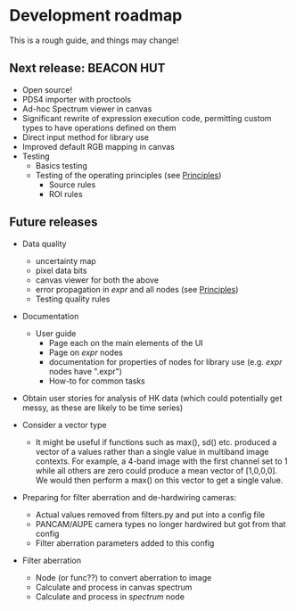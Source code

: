# Development roadmap

This is a rough guide, and things may change!

## Next release: BEACON HUT

* Open source!
* PDS4 importer with proctools
* Ad-hoc Spectrum viewer in canvas
* Significant rewrite of expression execution code, permitting custom
types to have operations defined on them
* Direct input method for library use
* Improved default RGB mapping in canvas
* Testing
    * Basics testing
    * Testing of the operating principles (see [Principles](/userguide/principles))
        * Source rules
        * ROI rules

## Future releases

* Data quality
    * uncertainty map
    * pixel data bits
    * canvas viewer for both the above
    * error propagation in *expr* and all nodes (see [Principles](/userguide/principles))
    * Testing quality rules
    
* Documentation
    * User guide
        * Page each on the main elements of the UI
        * Page on *expr* nodes
        * documentation for properties of nodes for library use (e.g. *expr* nodes have ".expr")
        * How-to for common tasks

* Obtain user stories for analysis of HK data (which could potentially
get messy, as these are likely to be time series)

* Consider a vector type
    * It might be useful if functions
    such as max(), sd() etc. produced a vector of a values
    rather than a single value in multiband image contexts. For example,
    a 4-band image with the first channel set to 1 while all others are zero
    could produce a mean vector of [1,0,0,0]. We would then perform a max()
    on this vector to get a single value.
    

* Preparing for filter aberration and de-hardwiring cameras:
    * Actual values removed from filters.py and put into a config file
    * PANCAM/AUPE camera types no longer hardwired but got from that config
    * Filter aberration parameters added to this config

* Filter aberration
    * Node (or func??) to convert aberration to image
    * Calculate and process in canvas spectrum
    * Calculate and process in *spectrum* node
    

